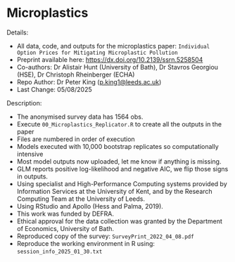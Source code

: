 # Microplastics

Details:
- All data, code, and outputs for the microplastics paper: ``Individual Option Prices for Mitigating Microplastic Pollution``
- Preprint available here: <https://dx.doi.org/10.2139/ssrn.5258504>
- Co-authors: Dr Alistair Hunt (University of Bath), Dr Stavros Georgiou (HSE), Dr Christoph Rheinberger (ECHA)
- Repo Author: Dr Peter King (p.king1@leeds.ac.uk)
- Last Change: 05/08/2025


Description: 
- The anonymised survey data has 1564 obs.
- Execute `00_Microplastics_Replicator.R` to create all the outputs in the paper
- Files are numbered in order of execution
- Models executed with 10,000 bootstrap replicates so computationally intensive
- Most model outputs now uploaded, let me know if anything is missing.
- GLM reports positive log-likelihood and negative AIC, we flip those signs in outputs.
- Using specialist and High-Performance Computing systems provided by Information Services at the University of Kent, and by the Research Computing Team at the University of Leeds.
- Using RStudio and Apollo (Hess and Palma, 2019).
- This work was funded by DEFRA. 
- Ethical approval for the data collection was granted by the Department of Economics, University of Bath.
- Reproduced copy of the survey: `SurveyPrint_2022_04_08.pdf`
- Reproduce the working environment in R using: `session_info_2025_01_30.txt`


